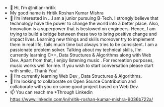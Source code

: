 - 👋 Hi, I’m @nitian-hritik
- My good name is Hritik Roshan Kumar Mishra
- 👀 I’m interested in ...I am a junior pursuing B-Tech. I strongly believe that technology have the power to change the world into a better place. Also, Innovation is a superpower that is bestowed on engineers. Hence, I am trying to build a bridge between these two to bring positive change and impact lives.
Learning new things and skills moreover try to implement them in real life, fails much time but always tries to be consistent. I am a passionate problem solver. Talking about my technical skills, I'm currently learning C++, Data Structures & Algorithms along with Web Dev.
Apart from that, I enjoy listening music . For recreation purposes, music works well for me. If you wish to start conversation please start with smile.. 
Thank You!
- 🌱 I’m currently learning Web Dev , Data Structures & Algorithms.
- 💞️ I’m looking to collaborate on Open Source Contribution and collaborate with you on some good project based on Web Dev.
- 📫 You can reach me *Through Linkedin  https://www.linkedin.com/in/hritik-roshan-kumar-mishra-9036b722a/
<!---
nitian-hritik/nitian-hritik is a ✨ special ✨ repository because its `README.md` (this file) appears on your GitHub profile.
You can click the Preview link to take a look at your changes.
--->
